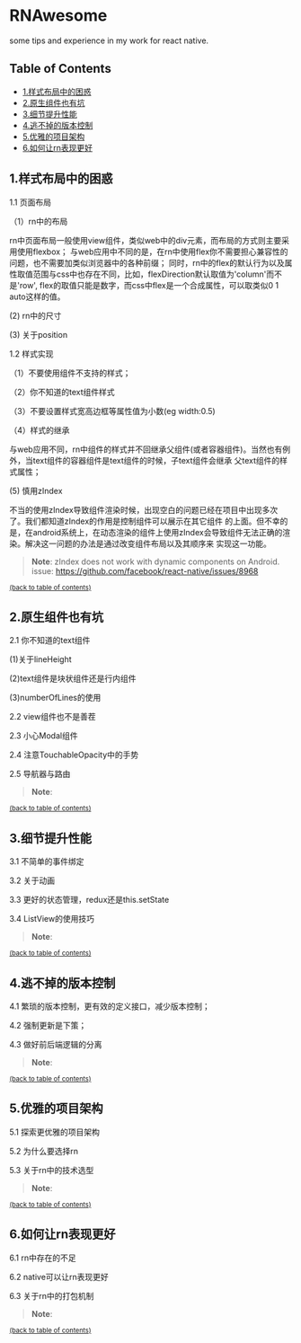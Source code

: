 # RNAwesome

some tips and experience in my work for react native.


## Table of Contents

- [1.样式布局中的困惑](#style－problem)
- [2.原生组件也有坑](#bug－with－component)
- [3.细节提升性能](#performance)
- [4.逃不掉的版本控制](#version－control)
- [5.优雅的项目架构](#project－structure)
- [6.如何让rn表现更好](#more－better)

## 1.样式布局中的困惑

1.1 页面布局

（1）rn中的布局

 rn中页面布局一般使用view组件，类似web中的div元素，而布局的方式则主要采用使用flexbox；
与web应用中不同的是，在rn中使用flex你不需要担心兼容性的问题，也不需要加类似浏览器中的各种前缀；
同时，rn中的flex的默认行为以及属性取值范围与css中也存在不同，比如，flexDirection默认取值为'column'而不是'row',
flex的取值只能是数字，而css中flex是一个合成属性，可以取类似0 1 auto这样的值。

 (2) rn中的尺寸
 
 
 (3) 关于position
 

1.2 样式实现

（1）不要使用组件不支持的样式；
    

（2）你不知道的text组件样式
 

（3）不要设置样式宽高边框等属性值为小数(eg width:0.5)


（4）样式的继承

 与web应用不同，rn中组件的样式并不回继承父组件(或者容器组件)。当然也有例外，当text组件的容器组件是text组件的时候，子text组件会继承
父text组件的样式属性；

 (5) 慎用zIndex
 
 不当的使用zIndex导致组件渲染时候，出现空白的问题已经在项目中出现多次了。我们都知道zIndex的作用是控制组件可以展示在其它组件
的上面。但不幸的是，在android系统上，在动态渲染的组件上使用zIndex会导致组件无法正确的渲染。解决这一问题的办法是通过改变组件布局以及其顺序来
实现这一功能。

> **Note**: zIndex does not work with dynamic components on Android. issue: https://github.com/facebook/react-native/issues/8968

<sup>[(back to table of contents)](#table-of-contents)</sup>

## 2.原生组件也有坑

2.1 你不知道的text组件

 (1)关于lineHeight
 
 (2)text组件是块状组件还是行内组件
 
 (3)numberOfLines的使用

2.2 view组件也不是善茬


2.3 小心Modal组件


2.4 注意TouchableOpacity中的手势


2.5 导航器与路由

> **Note**: 


<sup>[(back to table of contents)](#table-of-contents)</sup>

## 3.细节提升性能

3.1 不简单的事件绑定


3.2 关于动画


3.3 更好的状态管理，redux还是this.setState


3.4 ListView的使用技巧

> **Note**: 

<sup>[(back to table of contents)](#table-of-contents)</sup>

## 4.逃不掉的版本控制

4.1 繁琐的版本控制，更有效的定义接口，减少版本控制；


4.2 强制更新是下策；


4.3 做好前后端逻辑的分离

> **Note**: 

<sup>[(back to table of contents)](#table-of-contents)</sup>

## 5.优雅的项目架构

5.1 探索更优雅的项目架构


5.2 为什么要选择rn


5.3 关于rn中的技术选型


> **Note**: 

<sup>[(back to table of contents)](#table-of-contents)</sup>

## 6.如何让rn表现更好

6.1 rn中存在的不足

6.2 native可以让rn表现更好

6.3 关于rn中的打包机制

> **Note**: 

<sup>[(back to table of contents)](#table-of-contents)</sup>

